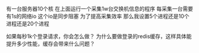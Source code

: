 有一台服务器10个核 在上面运行一个采集1w台交换机信息的程序 每采集一台需要有1s的网络io 这个io是同步阻塞 为了提高采集效率 那么我设置5个进程还是10个进程还是20个进程

如果每秒1k个登录请求，你会怎么做？
为什么要做登录的redis缓存，这样具体能提升多少性能，缓存会带来什么问题？
